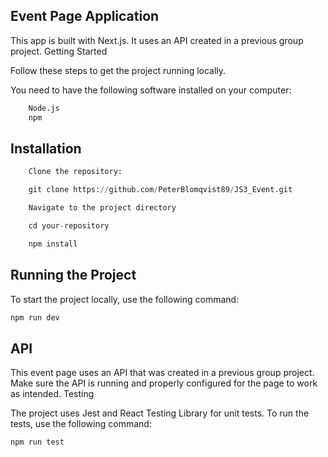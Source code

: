 ## Event Page Application

This app is built with Next.js. It uses an API created in a previous group project.
Getting Started

Follow these steps to get the project running locally.

You need to have the following software installed on your computer:
```python
    Node.js
    npm
```


## Installation
```python
    Clone the repository:

	git clone https://github.com/PeterBlomqvist89/JS3_Event.git

    Navigate to the project directory

    cd your-repository

    npm install

```
 
   
## Running the Project

To start the project locally, use the following command:

```python
npm run dev
```


## API

This event page uses an API that was created in a previous group project. Make sure the API is running and properly configured for the page to work as intended.
Testing

The project uses Jest and React Testing Library for unit tests. To run the tests, use the following command:


```python
npm run test
```

